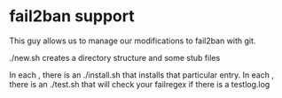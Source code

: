 # fail2ban support

This guy allows us to manage our modifications to fail2ban with git.

./new.sh <name> creates a directory structure and some stub files

In each <name>, there is an ./install.sh that installs that particular entry.
In each <name>, there is an ./test.sh that will check your failregex if there is a testlog.log

